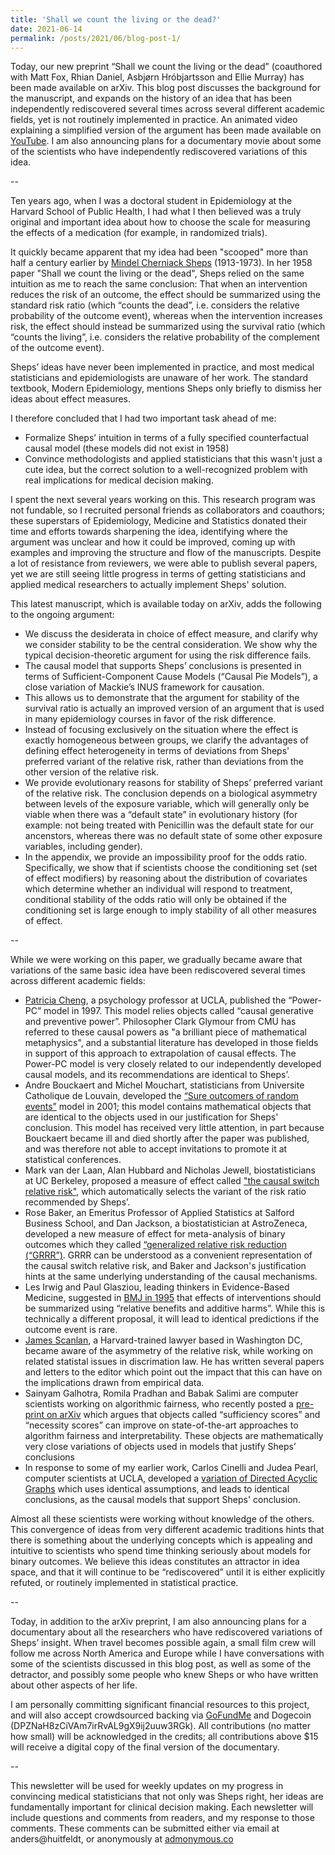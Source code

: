 ```yaml
---
title: 'Shall we count the living or the dead?'
date: 2021-06-14
permalink: /posts/2021/06/blog-post-1/
---
```


Today, our new preprint “Shall we count the living or the dead” (coauthored with Matt Fox, Rhian Daniel, Asbjørn Hróbjartsson and Ellie Murray) has been made available on arXiv. This blog post discusses the background for the manuscript, and expands on the history of an idea that has been independently rediscovered several times across several different academic fields, yet is not routinely implemented in practice. An animated video explaining a simplified version of the argument has been made available on [YouTube](https://www.youtube.com/watch?v=gS1tSeXO_Kk). I am also announcing plans for a documentary movie about some of the scientists who have independently rediscovered variations of this idea.

--

Ten years ago, when I was a doctoral student in Epidemiology at the Harvard School of Public Health, I had what I then believed was a truly original and important idea about how to choose the scale for measuring the effects of a medication (for example, in randomized trials). 

It quickly became apparent that my idea had been "scooped" more than half a century earlier by [Mindel Cherniack Sheps](https://en.wikipedia.org/wiki/Mindel_C._Sheps) (1913-1973). In her 1958 paper "Shall we count the living or the dead", Sheps relied on the same intuition as me to reach the same conclusion: That when an intervention reduces the risk of an outcome, the effect should be summarized using the standard risk ratio (which “counts the dead”, i.e. considers the relative probability of the outcome event), whereas when the intervention increases risk, the effect should  instead be summarized using the survival ratio (which “counts the living”, i.e. considers the relative probability of the complement of the outcome event). 

Sheps’ ideas have never been implemented in practice, and most medical statisticians and epidemiologists are unaware of her work. The standard textbook, Modern Epidemiology, mentions Sheps only briefly to dismiss her ideas about effect measures.  

I therefore concluded that I had two important task ahead of me: 

* 	Formalize Sheps’ intuition in terms of a fully specified counterfactual causal model (these models did not exist in 1958)
* Convince methodologists and applied statisticians that this wasn't just a cute idea, but the correct solution to a well-recognized problem with real implications for medical decision making.

I spent the next several years working on this. This research program was not fundable, so I recruited personal friends as collaborators and coauthors; these superstars of Epidemiology, Medicine and Statistics donated their time and efforts towards sharpening the idea, identifying where the argument was unclear and how it could be improved, coming up with examples and improving the structure and flow of the manuscripts. Despite a lot of resistance from reviewers, we were able to publish several papers, yet we are still seeing little progress in terms of getting statisticians and applied medical researchers to actually implement Sheps' solution.

This latest manuscript, which is available today on arXiv, adds the following to the ongoing argument:

* We discuss the  desiderata in choice of effect measure, and clarify why we consider stability to be the central consideration. We show why the typical decision-theoretic argument for using the risk difference fails.  
* The causal model that supports Sheps’ conclusions is presented in terms of Sufficient-Component Cause Models (“Causal Pie Models”), a close variation of Mackie’s INUS framework for causation. 
* This allows us to demonstrate that the argument for stability of the survival ratio is actually an improved version of an argument that is used in many epidemiology courses in favor of the risk difference.
* Instead of focusing exclusively on the situation where the effect is exactly homogeneous between groups, we clarify the advantages of defining effect heterogeneity in terms of deviations from Sheps' preferred variant of the relative risk, rather than deviations from the other version of the relative risk.
* We provide evolutionary reasons for stability of Sheps’ preferred variant of the relative risk. The conclusion depends on a biological asymmetry between levels of the exposure variable, which will generally only be viable when there was a “default state” in evolutionary history (for example: not being treated with Penicillin was the default state for our ancenstors, whereas there was no default state of some other exposure variables, including gender). 
* In the appendix, we provide an impossibility proof for the odds ratio. Specifically, we show that if scientists choose the conditioning set (set of effect modifiers) by reasoning about the distribution of covariates which determine whether an individual will respond to treatment, conditional stability of the odds ratio will only be obtained if the conditioning set is large enough to imply stability of all other measures of effect.

--

While we were working on this paper, we gradually became aware that variations of the same basic idea have been rediscovered several times across different academic fields:

* [Patricia Cheng](http://reasoninglab.psych.ucla.edu/PatriciaCheng.html), a psychology professor at UCLA, published the “Power-PC” model in 1997. This model relies objects called “causal generative and preventive power”.  Philosopher Clark Glymour from CMU has referred to these causal powers as "a brilliant piece of mathematical metaphysics", and a substantial literature has developed in those fields in support of this approach to extrapolation of causal effects. The Power-PC model is very closely related to our independently developed causal models, and its recommendations are identical to Sheps’.
* Andre Bouckaert and Michel Mouchart, statisticians from Universite Catholique de Louvain, developed the [“Sure outcomers of random events”](https://onlinelibrary.wiley.com/doi/abs/10.1002/sim.659) model in 2001; this model contains mathematical objects that are identical to the objects used in our justification for Sheps' conclusion. This model has received very little attention, in part because Bouckaert became ill and died shortly after the paper was published, and was therefore not able to accept invitations to promote it at statistical conferences.
* Mark van der Laan, Alan Hubbard and Nicholas Jewell, biostatisticians at UC Berkeley, proposed a measure of effect called ["the causal switch relative risk"](https://rss.onlinelibrary.wiley.com/doi/full/10.1111/j.1467-9868.2007.00598.x), which automatically selects the variant of the risk ratio recommended by Sheps’.
*	Rose Baker, an Emeritus Professor of Applied Statistics at Salford Business School, and Dan Jackson, a biostatistician at AstroZeneca, developed a new measure of effect for meta-analysis of binary outcomes which they called [“generalized relative risk reduction (“GRRR”)](https://arxiv.org/abs/1806.03471). GRRR can be understood as a convenient representation of the causal switch relative risk, and Baker and Jackson's justification hints at the same underlying understanding of the causal mechanisms.
* Les Irwig and Paul Glasziou, leading thinkers in Evidence-Based Medicine, suggested in [BMJ in 1995](https://pubmed.ncbi.nlm.nih.gov/7496291/) that effects of interventions should be summarized using “relative benefits and additive harms”. While this is technically a different proposal, it will lead to identical predictions if the outcome event is rare. 
* [James Scanlan](http://www.jpscanlan.com), a Harvard-trained  lawyer based in Washington DC, became aware of the asymmetry of the relative risk, while working on related statistal issues in discrimation law. He has written several papers and letters to the editor which point out the impact that this can have on the implications drawn from empirical data. 
* Sainyam Galhotra, Romila  Pradhan and Babak  Salimi are computer scientists working on algorithmic fairness, who recently posted a [pre-print on arXiv](https://arxiv.org/abs/2103.11972) which argues that objects called “sufficiency scores” and “necessity scores” can improve on state-of-the-art approaches to algorithm fairness and interpretability. These objects are mathematically very close variations of objects used in models that justify Sheps’ conclusions
*	In response to some of my earlier work, Carlos Cinelli and Judea Pearl, computer scientists at UCLA, developed a [variation of Directed Acyclic Graphs](https://link.springer.com/article/10.1007/s10654-020-00687-4) which uses identical assumptions, and leads to identical conclusions, as the causal models that support Sheps' conclusion. 

Almost all these scientists were working without knowledge of the others. This convergence of ideas from very different academic traditions hints that there is something about the underlying concepts which is appealing and intuitive to scientists who spend time thinking seriously about models for binary outcomes. We believe this ideas constitutes an attractor in idea space, and that it will continue to be “rediscovered” until it is either explicitly refuted, or routinely implemented in statistical practice. 

--

Today, in addition to the arXiv preprint, I am also announcing plans for a documentary about all the researchers who have rediscovered variations of Sheps’ insight. When travel becomes possible again, a small film crew will follow me across North America and Europe while I have conversations with some of the scientists discussed in this blog post, as well as some of the detractor, and possibly some people who knew Sheps or who have written about other aspects of her life. 

I am personally committing significant financial resources to this project, and will also accept crowdsourced backing via [GoFundMe](https://www.gofundme.com/f/shall-we-count-the-living-or-the-dead-documentary) and Dogecoin (DPZNaH8zCiVAm7irRvAL9gX9ij2uuw3RGk). All contributions (no matter how small) will be acknowledged in the credits; all contributions above $15 will receive a digital copy of the final version of the documentary. 

--

This newsletter will be used for weekly updates on my progress in convincing medical statisticians that not only was Sheps right, her ideas are fundamentally important for clinical decision making. Each newsletter will include questions and comments from readers, and my response to those comments. These comments can be submitted either via email at anders@huitfeldt, or anonymously at [admonymous.co](https://www.admonymous.co/ahuitfeldt)
